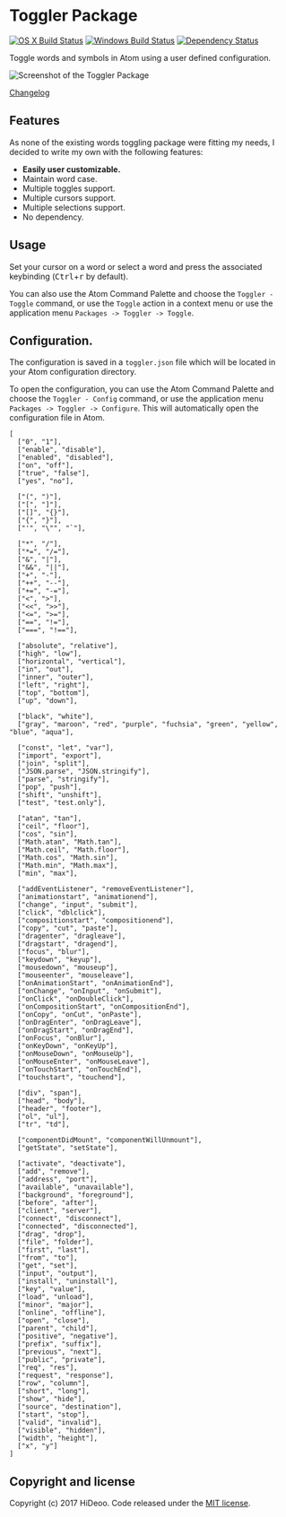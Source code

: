 # Toggler Package

[![OS X Build Status](https://travis-ci.org/HiDeoo/toggler.svg?branch=master)](https://travis-ci.org/HiDeoo/toggler)
[![Windows Build Status](https://ci.appveyor.com/api/projects/status/wbyrhho7e2icp5sx/branch/master?svg=true)](https://ci.appveyor.com/project/HiDeoo/toggler/branch/master)
[![Dependency Status](https://david-dm.org/HiDeoo/toggler.svg)](https://david-dm.org/HiDeoo/toggler)

Toggle words and symbols in Atom using a user defined configuration.

![Screenshot of the Toggler Package](http://i.imgur.com/uCltY1U.gif)

[Changelog](https://github.com/HiDeoo/toggler/blob/master/CHANGELOG.md)

## Features

As none of the existing words toggling package were fitting my needs, I decided to write my own with the following features:

  * **Easily user customizable.**
  * Maintain word case.
  * Multiple toggles support.
  * Multiple cursors support.
  * Multiple selections support.
  * No dependency.

## Usage

Set your cursor on a word or select a word and press the associated keybinding (<kbd>Ctrl</kbd>+<kbd>r</kbd> by default).

You can also use the Atom Command Palette and choose the `Toggler - Toggle` command, or use the `Toggle` action in a context menu or use the application menu `Packages -> Toggler -> Toggle`.

## Configuration.

The configuration is saved in a `toggler.json` file which will be located in your Atom configuration directory.

To open the configuration, you can use the Atom Command Palette and choose the `Toggler - Config` command, or use the application menu `Packages -> Toggler -> Configure`. This will automatically open the configuration file in Atom.

```
[
  ["0", "1"],
  ["enable", "disable"],
  ["enabled", "disabled"],
  ["on", "off"],
  ["true", "false"],
  ["yes", "no"],

  ["(", ")"],
  ["[", "]"],
  ["[]", "{}"],
  ["{", "}"],
  ["'", "\"", "`"],

  ["*", "/"],
  ["*=", "/="],
  ["&", "|"],
  ["&&", "||"],
  ["+", "-"],
  ["++", "--"],
  ["+=", "-="],
  ["<", ">"],
  ["<<", ">>"],
  ["<=", ">="],
  ["==", "!="],
  ["===", "!=="],

  ["absolute", "relative"],
  ["high", "low"],
  ["horizontal", "vertical"],
  ["in", "out"],
  ["inner", "outer"],
  ["left", "right"],
  ["top", "bottom"],
  ["up", "down"],

  ["black", "white"],
  ["gray", "maroon", "red", "purple", "fuchsia", "green", "yellow", "blue", "aqua"],

  ["const", "let", "var"],
  ["import", "export"],
  ["join", "split"],
  ["JSON.parse", "JSON.stringify"],
  ["parse", "stringify"],
  ["pop", "push"],
  ["shift", "unshift"],
  ["test", "test.only"],

  ["atan", "tan"],
  ["ceil", "floor"],
  ["cos", "sin"],
  ["Math.atan", "Math.tan"],
  ["Math.ceil", "Math.floor"],
  ["Math.cos", "Math.sin"],
  ["Math.min", "Math.max"],
  ["min", "max"],

  ["addEventListener", "removeEventListener"],
  ["animationstart", "animationend"],
  ["change", "input", "submit"],
  ["click", "dblclick"],
  ["compositionstart", "compositionend"],
  ["copy", "cut", "paste"],
  ["dragenter", "dragleave"],
  ["dragstart", "dragend"],
  ["focus", "blur"],
  ["keydown", "keyup"],
  ["mousedown", "mouseup"],
  ["mouseenter", "mouseleave"],
  ["onAnimationStart", "onAnimationEnd"],
  ["onChange", "onInput", "onSubmit"],
  ["onClick", "onDoubleClick"],
  ["onCompositionStart", "onCompositionEnd"],
  ["onCopy", "onCut", "onPaste"],
  ["onDragEnter", "onDragLeave"],
  ["onDragStart", "onDragEnd"],
  ["onFocus", "onBlur"],
  ["onKeyDown", "onKeyUp"],
  ["onMouseDown", "onMouseUp"],
  ["onMouseEnter", "onMouseLeave"],
  ["onTouchStart", "onTouchEnd"],
  ["touchstart", "touchend"],

  ["div", "span"],
  ["head", "body"],
  ["header", "footer"],
  ["ol", "ul"],
  ["tr", "td"],

  ["componentDidMount", "componentWillUnmount"],
  ["getState", "setState"],

  ["activate", "deactivate"],
  ["add", "remove"],
  ["address", "port"],
  ["available", "unavailable"],
  ["background", "foreground"],
  ["before", "after"],
  ["client", "server"],
  ["connect", "disconnect"],
  ["connected", "disconnected"],
  ["drag", "drop"],
  ["file", "folder"],
  ["first", "last"],
  ["from", "to"],
  ["get", "set"],
  ["input", "output"],
  ["install", "uninstall"],
  ["key", "value"],
  ["load", "unload"],
  ["minor", "major"],
  ["online", "offline"],
  ["open", "close"],
  ["parent", "child"],
  ["positive", "negative"],
  ["prefix", "suffix"],
  ["previous", "next"],
  ["public", "private"],
  ["req", "res"],
  ["request", "response"],
  ["row", "column"],
  ["short", "long"],
  ["show", "hide"],
  ["source", "destination"],
  ["start", "stop"],
  ["valid", "invalid"],
  ["visible", "hidden"],
  ["width", "height"],
  ["x", "y"]
]

```

## Copyright and license

Copyright (c) 2017 HiDeoo. Code released under the [MIT license](https://github.com/HiDeoo/toggler/blob/master/LICENSE.md).
